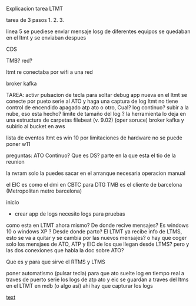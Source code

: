 Explicacion tarea LTMT

tarea de 3 pasos
    1. 
    2. 
    3.

linea 5 
se puediese enviar mensaje
losg de diferentes equipos se quedaban en el ltmt y se enviaban despues

CDS

TMB? red?

ltmt re conectaba por wifi a una red

broker kafka


TAREA:
activr pulsacion de tecla para soltar debug
app nueva en el ltmt
se conecte por pueto serie al ATO
y haga una captura de log
ltmt no tiene control de encendido apagado
atp ato o otro, Cual?
log continuo?
subir a la nube, eso esta hecho?
limite de tamaño del log ?
la herramienta lo deja en una estructura de carpetas
filebeat (v. 9.02) (oper soruce)
broker kafka y subirlo al bucket en aws

lista de eventos
ltmt es win 10 por limitaciones de hardware no se puede poner w11

preguntas:
ATO Continuo?
Que es DS? parte en la que esta el tio de la reunion

la nvram solo la puedes sacar en el arranque
necesaria operacion manual

el EIC es como el dmi en CBTC para DTG
TMB es el cliente de barcelona (Metropolitan metro barcelona)

inicio
- crear app de logs
    necesito logs para pruebas

como esta en LTMT ahora mismo? De donde recive mensajes?
Es windows 10 o windows XP ?
Desde donde parto?
El LTMT ya recibe info de LTMS, esto se va a quitar y se cambia por las nuevos mensajes?
    o hay que coger solo los mensjaes de ATO, ATP y EIC de los que llegan desde LTMS?
    pero y las dos conexiones que habla la doc sobre ATO?

Que es y para que sirve el RTMS y LTMS


poner automatismo (pulsar tecla) para que ato suelte log en tiempo real a traves de puerto serie
los logs de atp ato y eic se guardan a traves del ltms en el LTMT en mdb (o algo asi)
ahi hay que capturar los logs

[text](https://www.elastic.co/docs/reference/beats/filebeat/)